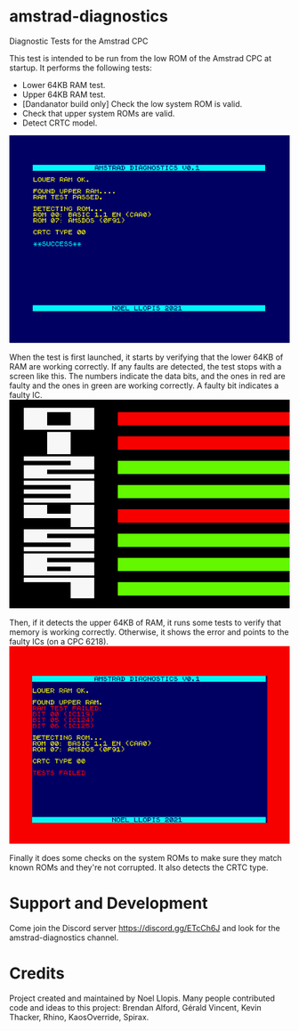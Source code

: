 # amstrad-diagnostics
Diagnostic Tests for the Amstrad CPC

This test is intended to be run from the low ROM of the Amstrad CPC at startup. It performs the following tests:
* Lower 64KB RAM test.
* Upper 64KB RAM test.
* [Dandanator build only] Check the low system ROM is valid.
* Check that upper system ROMs are valid.
* Detect CRTC model.

![image](/images/TestSuccessful.png)

When the test is first launched, it starts by verifying that the lower 64KB of RAM are working correctly. If any faults are detected, the test stops with a screen like this. The numbers indicate the data bits, and the ones in red are faulty and the ones in green are working correctly. A faulty bit indicates a faulty IC.
![image](/images/LowerRAMFailure.png)

Then, if it detects the upper 64KB of RAM, it runs some tests to verify that memory is working correctly. Otherwise, it shows the error and points to the faulty ICs (on a CPC 6218).
![image](/images/UpperRAMFailure.png)

Finally it does some checks on the system ROMs to make sure they match known ROMs and they're not corrupted. It also detects the CRTC type.

# Support and Development
Come join the Discord server https://discord.gg/ETcCh6J﻿ and look for the amstrad-diagnostics channel.


# Credits

Project created and maintained by Noel Llopis. Many people contributed code and ideas to this project: Brendan Alford, Gérald Vincent, Kevin Thacker, Rhino, KaosOverride, Spirax.